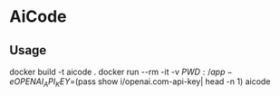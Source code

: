 # AiCode

## Usage

  docker build -t aicode .
  docker run --rm -it -v $PWD:/app -e OPENAI_API_KEY=$(pass show i/openai.com-api-key| head -n 1) aicode
